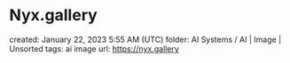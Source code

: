 # Nyx.gallery

created: January 22, 2023 5:55 AM (UTC)
folder: AI Systems / AI | Image | Unsorted
tags: ai image
url: https://nyx.gallery